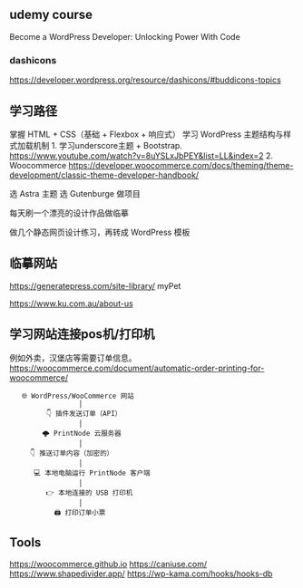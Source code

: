 
## udemy course
Become a WordPress Developer: Unlocking Power With Code

### dashicons
https://developer.wordpress.org/resource/dashicons/#buddicons-topics


## 学习路径
掌握 HTML + CSS（基础 + Flexbox + 响应式）
学习 WordPress 主题结构与样式加载机制
    1. 学习underscore主题 + Bootstrap.
        https://www.youtube.com/watch?v=8uYSLxJbPEY&list=LL&index=2
    2. Woocommerce
        https://developer.woocommerce.com/docs/theming/theme-development/classic-theme-developer-handbook/
        
 
选 Astra 主题
选 Gutenburge 做项目

每天刷一个漂亮的设计作品做临摹

做几个静态网页设计练习，再转成 WordPress 模板

## 临摹网站
https://generatepress.com/site-library/
myPet

https://www.ku.com.au/about-us


## 学习网站连接pos机/打印机
例如外卖，汉堡店等需要订单信息。  
https://woocommerce.com/document/automatic-order-printing-for-woocommerce/  

       🌐 WordPress/WooCommerce 网站
                     │
             👇 插件发送订单（API）
                     │
            🌩️ PrintNode 云服务器
                     │
         👇 推送订单内容（加密的）
                     │
          💻 本地电脑运行 PrintNode 客户端
                     │
             👉 本地连接的 USB 打印机
                     │
               🖨️ 打印订单小票

## Tools
https://woocommerce.github.io
https://caniuse.com/
https://www.shapedivider.app/
https://wp-kama.com/hooks/hooks-db

